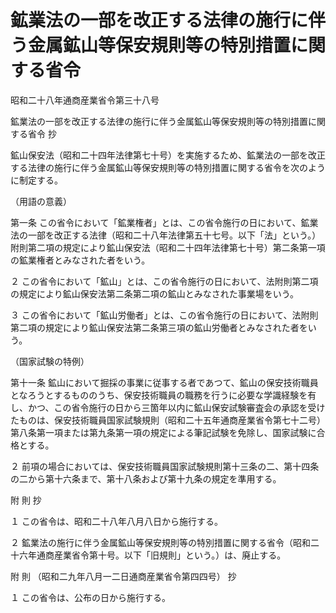 # 鉱業法の一部を改正する法律の施行に伴う金属鉱山等保安規則等の特別措置に関する省令

昭和二十八年通商産業省令第三十八号

鉱業法の一部を改正する法律の施行に伴う金属鉱山等保安規則等の特別措置に関する省令 抄

鉱山保安法（昭和二十四年法律第七十号）を実施するため、鉱業法の一部を改正する法律の施行に伴う金属鉱山等保安規則等の特別措置に関する省令を次のように制定する。

（用語の意義）

第一条 この省令において「鉱業権者」とは、この省令施行の日において、鉱業法の一部を改正する法律（昭和二十八年法律第五十七号。以下「法」という。）附則第二項の規定により鉱山保安法（昭和二十四年法律第七十号）第二条第一項の鉱業権者とみなされた者をいう。

２ この省令において「鉱山」とは、この省令施行の日において、法附則第二項の規定により鉱山保安法第二条第二項の鉱山とみなされた事業場をいう。

３ この省令において「鉱山労働者」とは、この省令施行の日において、法附則第二項の規定により鉱山保安法第二条第三項の鉱山労働者とみなされた者をいう。

（国家試験の特例）

第十一条 鉱山において掘採の事業に従事する者であつて、鉱山の保安技術職員となろうとするもののうち、保安技術職員の職務を行うに必要な学識経験を有し、かつ、この省令施行の日から三箇年以内に鉱山保安試験審査会の承認を受けたものは、保安技術職員国家試験規則（昭和二十五年通商産業省令第七十二号）第八条第一項または第九条第一項の規定による筆記試験を免除し、国家試験に合格とする。

２ 前項の場合においては、保安技術職員国家試験規則第十三条の二、第十四条の二から第十六条まで、第十八条および第十九条の規定を準用する。

附 則 抄

１ この省令は、昭和二十八年八月八日から施行する。

２ 鉱業法の施行に伴う金属鉱山等保安規則等の特別措置に関する省令（昭和二十六年通商産業省令第十号。以下「旧規則」という。）は、廃止する。

附 則 （昭和二九年八月一二日通商産業省令第四四号） 抄

１ この省令は、公布の日から施行する。
